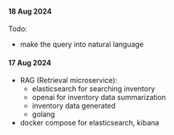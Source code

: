 #### 18 Aug 2024
Todo:
- make the query into natural language


#### 17 Aug 2024
- RAG (Retrieval microservice):
   - elasticsearch for searching inventory
   - openai for inventory data summarization 
   - inventory data generated
   - golang
- docker compose for elasticsearch, kibana
